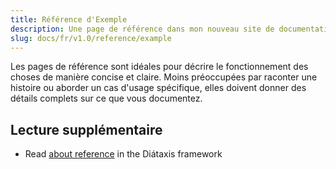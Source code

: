 ```yaml
---
title: Référence d'Exemple
description: Une page de référence dans mon nouveau site de documentation Starlight.
slug: docs/fr/v1.0/reference/example
---
```


Les pages de référence sont idéales pour décrire le fonctionnement des choses de manière concise et claire.
Moins préoccupées par raconter une histoire ou aborder un cas d'usage spécifique, elles doivent donner des détails complets sur ce que vous documentez.

## Lecture supplémentaire

* Read [about reference](https://diataxis.fr/reference/) in the Diátaxis framework
